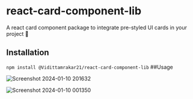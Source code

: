 # react-card-component-lib
A react card component package to integrate pre-styled UI cards in your project 🚀

## Installation
```npm install @Vidittamrakar21/react-card-component-lib```
##Usage

![Screenshot 2024-01-10 201632](https://github.com/Vidittamrakar21/react-card-component-lib/assets/114985411/619bd191-e5cf-41e5-8aaf-5793c64ad2a3)

![Screenshot 2024-01-10 001350](https://github.com/Vidittamrakar21/react-card-component-lib/assets/114985411/69454078-6d27-4f78-aab9-b3a97ba45de2)

